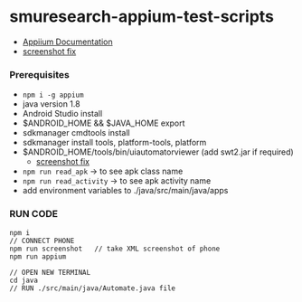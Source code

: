 # smuresearch-appium-test-scripts

- [Appiium Documentation](https://appium.io/docs/en/about-appium/api/)
- [screenshot fix](https://github.com/android/android-test/issues/911)

### Prerequisites
- ```npm i -g appium```
- java version 1.8
- Android Studio install
- $ANDROID_HOME && $JAVA_HOME export
- sdkmanager cmdtools install
- sdkmanager install tools, platform-tools, platform
- $ANDROID_HOME/tools/bin/uiautomatorviewer (add swt2.jar if required)
  - [screenshot fix](https://github.com/android/android-test/issues/911)
- ```npm run read_apk``` -> to see apk class name
- ```npm run read_activity``` -> to see apk activity name
- add environment variables to ./java/src/main/java/apps

### RUN CODE
```
npm i
// CONNECT PHONE
npm run screenshot   // take XML screenshot of phone
npm run appium

// OPEN NEW TERMINAL
cd java
// RUN ./src/main/java/Automate.java file
```
